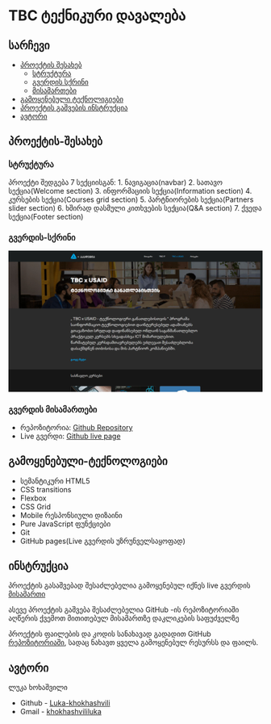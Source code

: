 # TBC ტექნიკური დავალება

## სარჩევი

- [პროექტის შესახებ](#პროექტის-შესახებ)
  - [სტრუქტურა](#სტრუქტურა)
  - [გვერდის სქრინი](#გვერდის-სქრინი)
  - [მისამართები](#მისამართები)
- [გამოყენებული ტექნოლიგიები](#გამოყენებული-ტექნოლოგიები)
- [პროექტის გაშვების ინსტრუქცია](#ინსტრუქცია)
- [ავტორი](#ავტორი)

## პროექტის-შესახებ

### სტრუქტურა

პროექტი შედგება 7 სექციისგან:
    1. ნავიგაცია(navbar)
    2. სათავო სექცია(Welcome section)
    3. ინფორმაციის სექცია(Information section)
    4. კურსების სექცია(Courses grid section)
    5. პარტნიორების სექცია(Partners slider section)
    6. ხშირად დასმული კითხვების სექცია(Q&A section)
    7. ქვედა სექცია(Footer section)

### გვერდის-სქრინი

![](./images/page-screenshot.png)

### გვერდის მისამართები

- რეპოზიტორია: [Github Repository](https://github.com/Luka-khokhashvili/TBCxUSAID.git)
- Live გვერდი: [Github live page](https://luka-khokhashvili.github.io/TBCxUSAID/)

## გამოყენებული-ტექნოლოგიები

- სემანტიკური HTML5
- CSS transitions
- Flexbox
- CSS Grid
- Mobile რესპონსიული დიზაინი
- Pure JavaScript ფუნქციები
- Git
- GitHub pages(Live გვერდის უზრუნველსაყოფად)

## ინსტრუქცია

პროექტის გასაშვებად შესაძლებელია გამოყენებულ იქნეს live გვერდის [მისამართი](https://luka-khokhashvili.github.io/TBCxUSAID/)

ასევე პროექტის გაშვება შესაძლებელია GitHub -ის რეპოზიტორიაში აღწერის ქვემოთ მითითებულ მისამართზე დაკლიკების საფუძველზე

პროექტის ფაილების და კოდის სანახავად გადადით GitHub [რეპოზიტორიაში](https://github.com/Luka-khokhashvili/TBCxUSAID.git), სადაც ნახავთ ყველა გამოყენებულ რესურსს და ფაილს.

## ავტორი

ლუკა ხოხაშვილი

- Github - [Luka-khokhashvili](https://github.com/Luka-khokhashvili)
- Gmail - [khokhashvililuka](khokhashvililuka@gmail.com)
